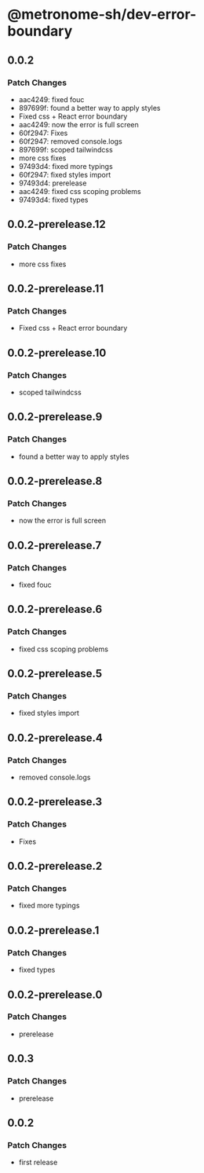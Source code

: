 # @metronome-sh/dev-error-boundary

## 0.0.2

### Patch Changes

- aac4249: fixed fouc
- 897699f: found a better way to apply styles
- Fixed css + React error boundary
- aac4249: now the error is full screen
- 60f2947: Fixes
- 60f2947: removed console.logs
- 897699f: scoped tailwindcss
- more css fixes
- 97493d4: fixed more typings
- 60f2947: fixed styles import
- 97493d4: prerelease
- aac4249: fixed css scoping problems
- 97493d4: fixed types

## 0.0.2-prerelease.12

### Patch Changes

- more css fixes

## 0.0.2-prerelease.11

### Patch Changes

- Fixed css + React error boundary

## 0.0.2-prerelease.10

### Patch Changes

- scoped tailwindcss

## 0.0.2-prerelease.9

### Patch Changes

- found a better way to apply styles

## 0.0.2-prerelease.8

### Patch Changes

- now the error is full screen

## 0.0.2-prerelease.7

### Patch Changes

- fixed fouc

## 0.0.2-prerelease.6

### Patch Changes

- fixed css scoping problems

## 0.0.2-prerelease.5

### Patch Changes

- fixed styles import

## 0.0.2-prerelease.4

### Patch Changes

- removed console.logs

## 0.0.2-prerelease.3

### Patch Changes

- Fixes

## 0.0.2-prerelease.2

### Patch Changes

- fixed more typings

## 0.0.2-prerelease.1

### Patch Changes

- fixed types

## 0.0.2-prerelease.0

### Patch Changes

- prerelease

## 0.0.3

### Patch Changes

- prerelease

## 0.0.2

### Patch Changes

- first release
